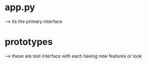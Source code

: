 # app.py
--> its the primary interface

# prototypes
--> these are test interface with each having new features or look
